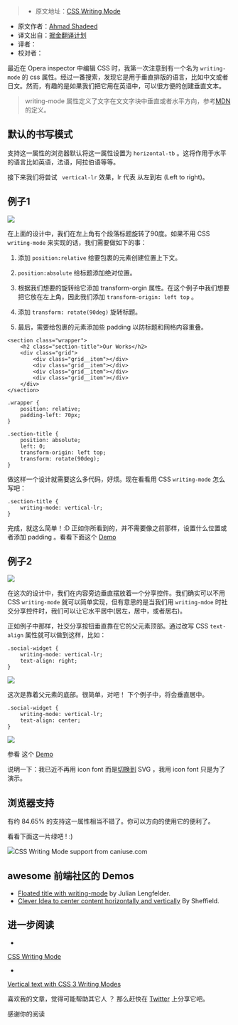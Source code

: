 > * 原文地址：[CSS Writing Mode](https://ishadeed.com/article/css-writing-mode/)
* 原文作者：[Ahmad Shadeed](https://www.twitter.com/shadeed9)
* 译文出自：[掘金翻译计划](https://github.com/xitu/gold-miner)
* 译者： 
* 校对者： 

最近在 Opera inspector 中编辑 CSS 时，我第一次注意到有一个名为 `writing-mode` 的 css 属性。经过一番搜索，发现它是用于垂直排版的语言，比如中文或者日文。然而，有趣的是如果我们把它用在英语中，可以很方便的创建垂直文本。

>  writing-mode 属性定义了文字在文文字块中垂直或者水平方向，参考[MDN](https://developer.mozilla.org/en/docs/Web/CSS/writing-mode)的定义。

## 默认的书写模式

支持这一属性的浏览器默认将这一属性设置为 `horizontal-tb` 。这将作用于水平的语言比如英语，法语，阿拉伯语等等。

接下来我们将尝试 ` vertical-lr` 效果，lr 代表 从左到右 (Left to right)。

## 例子1
![](https://ishadeed.com/assets/writing-mode/example1.png)

在上面的设计中，我们在左上角有个段落标题旋转了90度。如果不用 CSS `writing-mode` 来实现的话，我们需要做如下的事：

1. 添加 `position:relative` 给要包裹的元素创建位置上下文。

2. `position:absolute` 给标题添加绝对位置。

3. 根据我们想要的旋转给它添加 transform-orgin 属性。在这个例子中我们想要把它放在左上角，因此我们添加 `transform-origin: left top` 。

4. 添加 `transform: rotate(90deg)` 旋转标题。

5. 最后，需要给包裹的元素添加些 padding 以防标题和网格内容重叠。

```
<section class="wrapper">
    <h2 class="section-title">Our Works</h2>  
    <div class="grid">
        <div class="grid__item"></div>
        <div class="grid__item"></div>
        <div class="grid__item"></div>
        <div class="grid__item"></div>
    </div>
</section>
```

    .wrapper {
        position: relative;
        padding-left: 70px;
    }
    
    .section-title {
        position: absolute;
        left: 0;
        transform-origin: left top;
        transform: rotate(90deg);
    }

做这样一个设计就需要这么多代码，好烦。现在看看用 CSS `writing-mode` 怎么 写吧：

    .section-title {
        writing-mode: vertical-lr;
    }

完成，就这么简单！:D 正如你所看到的，并不需要像之前那样，设置什么位置或者添加 padding 。看看下面这个 [Demo ](http://codepen.io/shadeed/pen/13edb031a3d18f30ce22360562039b5e/)

## 例子2
![](https://ishadeed.com/assets/writing-mode/example2.png)

在这次的设计中，我们在内容旁边垂直摆放着一个分享控件。我们确实可以不用 CSS `writing-mode` 就可以简单实现，但有意思的是当我们用 `writing-mdoe` 时社交分享控件时，我们可以让它水平居中(居左，居中，或者居右)。

正如例子中那样，社交分享按钮垂直靠在它的父元素顶部。通过改写 CSS `text-align` 属性就可以做到这样，比如：


    .social-widget {
        writing-mode: vertical-lr;
        text-align: right;
    }

![](https://ishadeed.com/assets/writing-mode/example2-2.png)

这次是靠着父元素的底部。很简单，对吧！ 下个例子中，将会垂直居中。

    .social-widget {
        writing-mode: vertical-lr;
        text-align: center;
    }

![](https://ishadeed.com/assets/writing-mode/example2-3.png)

参看 这个 [Demo](http://codepen.io/shadeed/pen/8a7e787c90e25ca3b03fa4c688aab303/)

说明一下：我已近不再用 icon font 而是[切换到](https://ishadeed.com/article/using-svg-icons/) SVG ，我用 icon font 只是为了演示。

## 浏览器支持

有约 84.65% 的支持这一属性相当不错了。你可以方向的使用它的便利了。

看看下面这一片绿吧 ! :)


![](https://ishadeed.com/assets/writing-mode/caniuse-support.jpg)CSS Writing Mode support from caniuse.com

## awesome 前端社区的 Demos 

- [Floated title with writing-mode](http://codepen.io/julianlengfelder/pen/VjBjoj) by Julian Lengfelder.
- [Clever Idea to center content horizontally and vertically](http://codepen.io/sleithart/pen/kXjLLk) By Sheffield.

## 进一步阅读

- 
[CSS Writing Mode](https://developer.mozilla.org/en/docs/Web/CSS/writing-mode)

- 
[Vertical text with CSS 3 Writing Modes](http://generatedcontent.org/post/45384206019/writing-modes)

喜欢我的文章，觉得可能帮助其它人 ？ 那么赶快在 [Twitter](http://twitter.com/share?text=CSS%20Writing%20Mode&amp;url=https://ishadeed.com/article/css-writing-mode/) 上分享它吧。

感谢你的阅读
